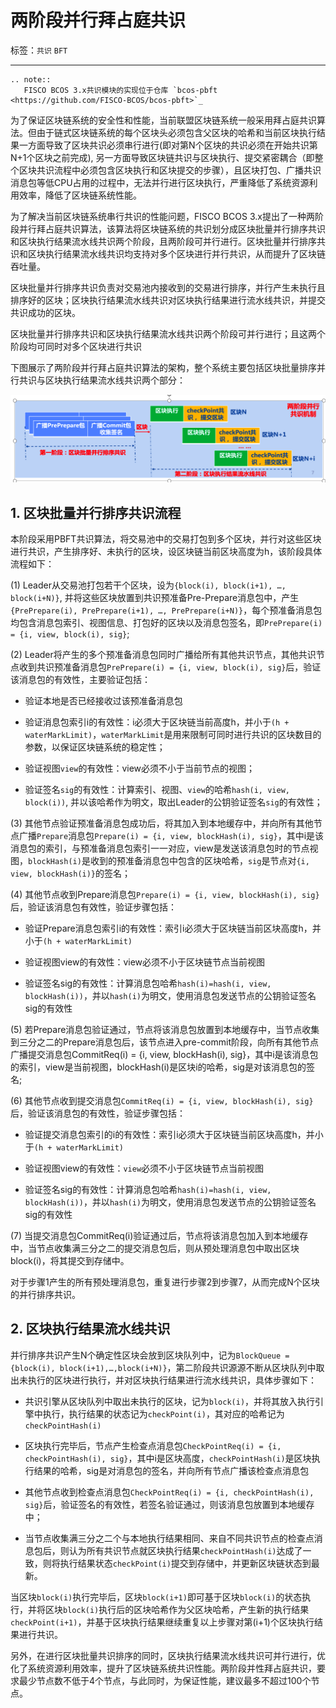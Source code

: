 # 两阶段并行拜占庭共识

标签：``共识`` ``BFT``

----------

```eval_rst
.. note::
   FISCO BCOS 3.x共识模块的实现位于仓库 `bcos-pbft <https://github.com/FISCO-BCOS/bcos-pbft>`_
```

为了保证区块链系统的安全性和性能，当前联盟区块链系统一般采用拜占庭共识算法。但由于链式区块链系统的每个区块头必须包含父区块的哈希和当前区块执行结果一方面导致了区块共识必须串行进行(即对第N个区块的共识必须在开始共识第N+1个区块之前完成), 另一方面导致区块链共识与区块执行、提交紧密耦合（即整个区块共识流程中必须包含区块执行和区块提交的步骤），且区块打包、广播共识消息包等低CPU占用的过程中，无法并行进行区块执行，严重降低了系统资源利用效率，降低了区块链系统性能。

为了解决当前区块链系统串行共识的性能问题，FISCO BCOS 3.x提出了一种两阶段并行拜占庭共识算法，该算法将区块链系统的共识划分成区块批量并行排序共识和区块执行结果流水线共识两个阶段，且两阶段可并行进行。区块批量并行排序共识和区块执行结果流水线共识均支持对多个区块进行并行共识，从而提升了区块链吞吐量。

区块批量并行排序共识负责对交易池内接收到的交易进行排序，并行产生未执行且排序好的区块；区块执行结果流水线共识对区块执行结果进行流水线共识，并提交共识成功的区块。

区块批量并行排序共识和区块执行结果流水线共识两个阶段可并行进行；且这两个阶段均可同时对多个区块进行共识


下图展示了两阶段并行拜占庭共识算法的架构，整个系统主要包括区块批量排序并行共识与区块执行结果流水线共识两个部分：

![](../../../images/design/consensus_design.png)

## 1. 区块批量并行排序共识流程

本阶段采用PBFT共识算法，将交易池中的交易打包到多个区块，并行对这些区块进行共识，产生排序好、未执行的区块，设区块链当前区块高度为h，该阶段具体流程如下：

(1) Leader从交易池打包若干个区块，设为`{block(i), block(i+1), …, block(i+N)}`, 并将这些区块放置到共识预准备Pre-Prepare消息包中，产生`{PrePrepare(i), PrePrepare(i+1), …, PrePrepare(i+N)}`，每个预准备消息包均包含消息包索引、视图信息、打包好的区块以及消息包签名，即`PrePrepare(i) = {i, view, block(i), sig}`;

(2) Leader将产生的多个预准备消息包同时广播给所有其他共识节点，其他共识节点收到共识预准备消息包`PrePrepare(i) = {i, view, block(i), sig}`后，验证该消息包的有效性，主要验证包括：

- 验证本地是否已经接收过该预准备消息包

- 验证消息包索引i的有效性：i必须大于区块链当前高度h，并小于`(h + waterMarkLimit)`，`waterMarkLimit`是用来限制可同时进行共识的区块数目的参数，以保证区块链系统的稳定性；

- 验证视图`view`的有效性：view必须不小于当前节点的视图；

- 验证签名`sig`的有效性：计算索引、视图、`view`的哈希`hash(i, view, block(i))`, 并以该哈希作为明文，取出Leader的公钥验证签名`sig`的有效性；

(3) 其他节点验证预准备消息包成功后，将其加入到本地缓存中，并向所有其他节点广播`Prepare`消息包`Prepare(i) = {i, view, blockHash(i), sig}`，其中i是该消息包的索引，与预准备消息包索引一一对应，view是发送该消息包时的节点视图，`blockHash(i)`是收到的预准备消息包中包含的区块哈希，`sig`是节点对`{i, view, blockHash(i)}`的签名；

(4) 其他节点收到Prepare消息包`Prepare(i) = {i, view, blockHash(i), sig}`后，验证该消息包有效性，验证步骤包括：
- 验证Prepare消息包索引i的有效性：索引i必须大于区块链当前区块高度h，并小于`(h + waterMarkLimit)`

- 验证视图view的有效性：view必须不小于区块链节点当前视图

- 验证签名sig的有效性：计算消息包哈希`hash(i)=hash(i, view, blockHash(i))`，并以`hash(i)`为明文，使用消息包发送节点的公钥验证签名sig的有效性

(5) 若Prepare消息包验证通过，节点将该消息包放置到本地缓存中，当节点收集到三分之二的Prepare消息包后，该节点进入pre-commit阶段，向所有其他节点广播提交消息包CommitReq(i) = {i, view, blockHash(i), sig}，其中i是该消息包的索引，view是当前视图，blockHash(i)是区块i的哈希，sig是对该消息包的签名;

(6) 其他节点收到提交消息包`CommitReq(i) = {i, view, blockHash(i), sig}`后，验证该消息包的有效性，验证步骤包括：
- 验证提交消息包索引的i的有效性：索引i必须大于区块链当前区块高度h，并小于`(h + waterMarkLimit)`

- 验证视图view的有效性：`view`必须不小于区块链节点当前视图

- 验证签名sig的有效性：计算消息包哈希`hash(i)=hash(i, view, blockHash(i))`，并以`hash(i)`为明文，使用消息包发送节点的公钥验证签名sig的有效性

(7) 当提交消息包CommitReq(i)验证通过后，节点将该消息包加入到本地缓存中，当节点收集满三分之二的提交消息包后，则从预处理消息包中取出区块block(i)，将其提交到存储中。

对于步骤1产生的所有预处理消息包，重复进行步骤2到步骤7，从而完成N个区块的并行排序共识。

## 2. 区块执行结果流水线共识

并行排序共识产生N个确定性区块会放到区块队列中，记为`BlockQueue = {block(i), block(i+1),…,block(i+N)}`，第二阶段共识源源不断从区块队列中取出未执行的区块进行执行，并对区块执行结果进行流水线共识，具体步骤如下：

- 共识引擎从区块队列中取出未执行的区块，记为`block(i)`，并将其放入执行引擎中执行，执行结果的状态记为`checkPoint(i)`，其对应的哈希记为`checkPointHash(i)`

- 区块执行完毕后，节点产生检查点消息包`CheckPointReq(i) = {i, checkPointHash(i), sig}`，其中i是区块高度，`checkPointHash(i)`是区块执行结果的哈希，sig是对消息包的签名，并向所有节点广播该检查点消息包

- 其他节点收到检查点消息包`CheckPointReq(i) = {i, checkPointHash(i), sig}`后，验证签名的有效性，若签名验证通过，则该消息包放置到本地缓存中；

- 当节点收集满三分之二个与本地执行结果相同、来自不同共识节点的检查点消息包后，则认为所有共识节点就区块执行结果`checkPointHash(i)`达成了一致，则将执行结果状态`checkPoint(i)`提交到存储中，并更新区块链状态到最新。

当区块`block(i)`执行完毕后，区块`block(i+1)`即可基于区块`block(i)`的状态执行，并将区块`block(i)`执行后的区块哈希作为父区块哈希，产生新的执行结果`checkPoint(i+1)`，并基于区块执行结果继续重复以上步骤对第(i+1)个区块执行结果进行共识。

另外，在进行区块批量共识排序的同时，区块执行结果流水线共识可并行进行，优化了系统资源利用效率，提升了区块链系统共识性能。两阶段并性拜占庭共识，要求最少节点数不低于4个节点，与此同时，为保证性能，建议最多不超过100个节点。
